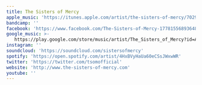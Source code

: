 ```yaml
---
title: The Sisters of Mercy
apple_music: 'https://itunes.apple.com/artist/the-sisters-of-mercy/702929'
bandcamp: ''
facebook: 'https://www.facebook.com/The-Sisters-of-Mercy-177815568936488'
google_music: >-
   https://play.google.com/store/music/artist/The_Sisters_of_Mercy?id=A5oh3vbdoiew3743wqupz7tb26y
instagram: ''
soundcloud: 'https://soundcloud.com/sistersofmercy'
spotify: 'https://open.spotify.com/artist/4HxBVyHaUa60eCSsJWxwWR'
twitter: 'https://twitter.com/tsomofficial'
website: 'http://www.the-sisters-of-mercy.com'
youtube: ''
---
```

